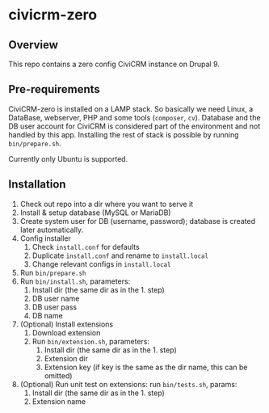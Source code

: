 # civicrm-zero

## Overview

This repo contains a zero config CiviCRM instance on Drupal 9.

## Pre-requirements

CiviCRM-zero is installed on a LAMP stack. So basically we need Linux, a DataBase, webserver, PHP and some tools (`composer`, `cv`).
Database and the  DB user account for CiviCRM is considered part of the environment and not handled by this app.
Installing the rest of stack is possible by running `bin/prepare.sh`.

Currently only Ubuntu is supported.

## Installation

1. Check out repo into a dir where you want to serve it
1. Install & setup database (MySQL or MariaDB)
1. Create system user for DB (username, password); database is created later automatically.
1. Config installer
   1. Check `install.conf` for defaults
   1. Duplicate `install.conf` and rename to `install.local`
   1. Change relevant configs in `install.local`
1. Run `bin/prepare.sh`
1. Run `bin/install.sh`, parameters:
   1. Install dir (the same dir as in the 1. step)
   1. DB user name
   1. DB user pass
   1. DB name
1. (Optional) Install extensions
   1. Download extension
   1. Run `bin/extension.sh`, parameters:
      1. Install dir (the same dir as in the 1. step)
      1. Extension dir
      1. Extension key (if key is the same as the dir name, this can be omitted)
1. (Optional) Run unit test on extensions: run `bin/tests.sh`, params:
   1. Install dir (the same dir as in the 1. step)
   1. Extension name
